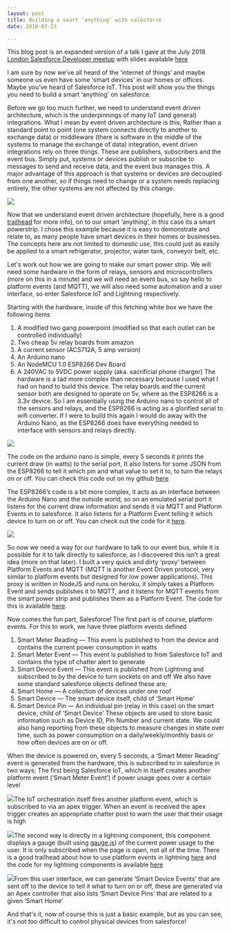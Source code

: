 ```yaml
---
layout: post
title: Building a smart ‘anything’ with salesforce
date: 2018-07-23

---
```

This blog post is an expanded version of a talk I gave at the July 2018 [London Salesforce Developer meetup](https://www.meetup.com/LondonSalesforceDevelopers/events/249774155/) with slides available [here](https://docs.google.com/presentation/d/1tEnm6SBiYyBc1--nVwbmrS1jRSOE_glh1goHcLwqhrM/edit?usp=sharing)

I am sure by now we’ve all heard of the ‘internet of things’ and maybe someone us even have some ‘smart devices’ in our homes or offices. Maybe you’ve heard of Salesforce IoT. This post will show you the things you need to build a smart ‘anything’ on salesforce.

Before we go too much further, we need to understand event driven architecture, which is the underpinnings of many IoT (and general) integrations. What I mean by event driven architecture is this; Rather than a standard point to point (one system connects directly to another to exchange data) or middleware (there is software in the middle of the systems to manage the exchange of data) integration, event driven integrations rely on three things. These are publishers, subscribers and the event bus. Simply put, systems or devices publish or subscribe to messages to send and receive data, and the event bus manages this. A major advantage of this approach is that systems or devices are decoupled from one another, so if things need to change or a system needs replacing entirely, the other systems are not affected by this change.

![](/img/0*d8uWeZZe-4rWbQIV.png)

Now that we understand event driven architecture (hopefully, here is a good [trailhead](https://trailhead.salesforce.com/en/modules/platform_events_basics/units/platform_events_architecture) for more info), on to our smart ‘anything’, in this case its a smart powerstrip. I chose this example because it is easy to demonstrate and relate to, as many people have smart devices in their homes or businesses. The concepts here are not limited to domestic use, this could just as easily be applied to a smart refrigerator, projector, water tank, conveyor belt, etc. 

Let's work out how we are going to make our smart power strip. We will need some hardware in the form of relays, sensors and microcontrollers (more on this in a minute) and we will need an event bus, so say hello to platform events (and MQTT), we will also need some automation and a user interface, so enter Salesforce IoT and Lightning respectively.

Starting with the hardware, inside of this fetching white box we have the following items

1. A modified two gang powerpoint (modified so that each outlet can be controlled individually)
2. Two cheap 5v relay boards from amazon
3. A current sensor (ACS712A, 5 amp version)
4. An Arduino nano
5. An NodeMCU 1.0 ESP8266 Dev Board
6. A 240VAC to 5VDC power supply (aka. sacrificial phone charger)
   The hardware is a tad more complex than necessary because I used what I had on hand to build this device. The relay boards and the current sensor both are designed to operate on 5v, where as the ESP8266 is a 3.3v device. So I am essentially using the Arduino nano to control all of the sensors and relays, and the ESP8266 is acting as a glorified serial to wifi converter. If I were to build this again I would do away with the Arduino Nano, as the ESP8266 does have everything needed to interface with sensors and relays directly.

![](/img/0*ktNFyA80UPvYzUOA.png)

The code on the arduino nano is simple, every 5 seconds it prints the current draw (in watts) to the serial port, It also listens for some JSON from the ESP8266 to tell it which pin and what value to set it to, to turn the relays on or off. You can check this code out on my github [here](https://github.com/mickwheelz/salesforce-iot-demo/blob/master/watts-json.ino)

The ESP8266’s code is a bit more complex, it acts as an interface between the Arduino Nano and the outside world, so on an emulated serial port it listens for the current draw information and sends it via MQTT and Platform Events in to salesforce. It also listens for a Platform Event telling it which device to turn on or off. You can check out the code for it [here](https://github.com/mickwheelz/salesforce-iot-demo/blob/master/mqtt-salesforce-demo.ino).

![](/img/0*bQ8nCwNXdfAifNt8.png)

So now we need a way for our hardware to talk to our event bus, while it is possible for it to talk directly to salesforce, as I discovered this isn’t a great idea (more on that later). I built a very quick and dirty ‘proxy’ between Platform Events and MQTT (MQTT is another Event Driven protocol, very similar to platform events but designed for low power applications). This proxy is written in NodeJS and runs on heroku, it simply takes a Platform Event and sends publishes it to MQTT, and it listens for MQTT events from the smart power strip and publishes them as a Platform Event. The code for this is available [here](https://github.com/mickwheelz/salesforce-iot-demo/blob/master/mqtt-pe.js).

Now comes the fun part, Salesforce! The first part is of course, platform events. For this to work, we have three platform events defined

1. Smart Meter Reading — This event is published to from the device and contains the current power consumption in watts
2. Smart Meter Event — This event is published to from Salesforce IoT and contains the type of chatter alert to generate
3. Smart Device Event — This event is published from Lightning and subscribed to by the device to turn sockets on and off
   We also have some standard salesforce objects defined these are;
4. Smart Home — A collection of devices under one roof
5. Smart Device — The smart device itself, child of ‘Smart Home’
6. Smart Device Pin — An individual pin (relay in this case) on the smart device, child of ‘Smart Device’
   These objects are used to store basic information such as Device ID, Pin Number and current state. We could also hang reporting from these objects to measure changes in state over time, such as power consumption on a daily/weekly/monthly basis or how often devices are on or off.

When the device is powered on, every 5 seconds, a ‘Smart Meter Reading’ event is generated from the hardware, this is subscribed to in salesforce in two ways; The first being Salesforce IoT, which in itself creates another platform event (‘Smart Meter Event’) if power usage goes over a certain level

![](/img/0*1LhfE36Y0_-_xyvd.png)The IoT orchestration itself fires another platform event, which is subscribed to via an apex trigger. When an event is received the apex trigger creates an appropriate chatter post to warn the user that their usage is high

![](/img/0*Qv_B7Mma4V-4PXMC.png)The second way is directly in a lightning component, this component displays a gauge (built using [gauge.js](http://bernii.github.io/gauge.js/)) of the current power usage to the user. It is only subscribed when the page is open, not all of the time. There is a good trailhead about how to use platform events in lightning [here](https://trailhead.salesforce.com/en/projects/workshop-platform-events) and the code for my lightning components is available [here](https://github.com/mickwheelz/salesforce-iot-demo/tree/master/src/aura)

![](/img/0*ebEoSOc7nXHvvfjA.png)From this user interface, we can generate ‘Smart Device Events’ that are sent off to the device to tell it what to turn on or off, these are generated via an Apex controller that also lists ‘Smart Device Pins’ that are related to a given ‘Smart Home’

And that's it, now of course this is just a basic example, but as you can see, it's not too difficult to control physical devices from salesforce!